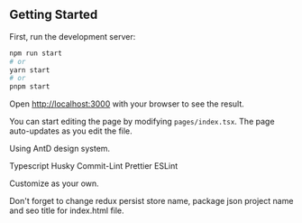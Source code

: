 ## Getting Started

First, run the development server:

```bash
npm run start
# or
yarn start
# or
pnpm start
```

Open [http://localhost:3000](http://localhost:3000) with your browser to see the result.

You can start editing the page by modifying `pages/index.tsx`. The page auto-updates as you edit the file.

Using AntD design system.

Typescript
Husky
Commit-Lint
Prettier
ESLint

Customize as your own.

Don't forget to change redux persist store name, package json project name and seo title for index.html file.
